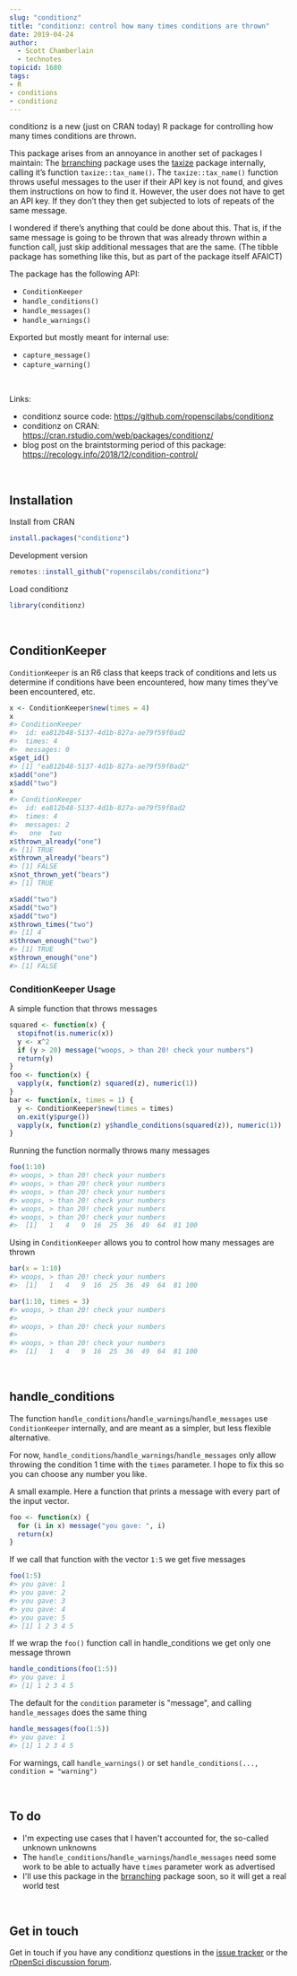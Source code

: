 ```yaml
---
slug: "conditionz"
title: "conditionz: control how many times conditions are thrown"
date: 2019-04-24
author:
  - Scott Chamberlain
  - technotes
topicid: 1680
tags:
- R
- conditions
- conditionz
---
```




conditionz is a new (just on CRAN today) R package for controlling how many times conditions are thrown.

This package arises from an annoyance in another set of packages I maintain: The [brranching][] package uses
the [taxize][] package internally, calling it’s function `taxize::tax_name()`. The `taxize::tax_name()` function
throws useful messages to the user if their API key is not found, and gives them instructions
on how to find it. However, the user does not have to get an API key. If they don’t they then get subjected to
lots of repeats of the same message.

I wondered if there’s anything that could be done about this. That is, if the same message is going to be
thrown that was already thrown within a function call, just skip additional messages that are the same.
(The tibble package has something like this, but as part of the package itself AFAICT)

The package has the following API:

- `ConditionKeeper`
- `handle_conditions()`
- `handle_messages()`
- `handle_warnings()`

Exported but mostly meant for internal use:

- `capture_message()`
- `capture_warning()`

<br>

Links:

* conditionz source code: <https://github.com/ropenscilabs/conditionz>
* conditionz on CRAN: <https://cran.rstudio.com/web/packages/conditionz/>
* blog post on the braintstorming period of this package: <https://recology.info/2018/12/condition-control/>


<br>

## Installation

Install from CRAN


```r
install.packages("conditionz")
```

Development version


```r
remotes::install_github("ropenscilabs/conditionz")
```

Load conditionz


```r
library(conditionz)
```

<br>

## ConditionKeeper

`ConditionKeeper` is an R6 class that keeps track of conditions and lets
us determine if conditions have been encountered, how many times they've 
been encountered, etc.


```r
x <- ConditionKeeper$new(times = 4)
x
#> ConditionKeeper
#>  id: ea812b48-5137-4d1b-827a-ae79f59f0ad2
#>  times: 4
#>  messages: 0
x$get_id()
#> [1] "ea812b48-5137-4d1b-827a-ae79f59f0ad2"
x$add("one")
x$add("two")
x
#> ConditionKeeper
#>  id: ea812b48-5137-4d1b-827a-ae79f59f0ad2
#>  times: 4
#>  messages: 2
#>   one  two
x$thrown_already("one")
#> [1] TRUE
x$thrown_already("bears")
#> [1] FALSE
x$not_thrown_yet("bears")
#> [1] TRUE

x$add("two")
x$add("two")
x$add("two")
x$thrown_times("two")
#> [1] 4
x$thrown_enough("two")
#> [1] TRUE
x$thrown_enough("one")
#> [1] FALSE
```

### ConditionKeeper Usage

A simple function that throws messages


```r
squared <- function(x) {
  stopifnot(is.numeric(x))
  y <- x^2
  if (y > 20) message("woops, > than 20! check your numbers")
  return(y)
}
foo <- function(x) {
  vapply(x, function(z) squared(z), numeric(1))
}
bar <- function(x, times = 1) {
  y <- ConditionKeeper$new(times = times)
  on.exit(y$purge())
  vapply(x, function(z) y$handle_conditions(squared(z)), numeric(1))
}
```

Running the function normally throws many messages


```r
foo(1:10)
#> woops, > than 20! check your numbers
#> woops, > than 20! check your numbers
#> woops, > than 20! check your numbers
#> woops, > than 20! check your numbers
#> woops, > than 20! check your numbers
#> woops, > than 20! check your numbers
#>  [1]   1   4   9  16  25  36  49  64  81 100
```

Using in `ConditionKeeper` allows you to control how many messages
are thrown


```r
bar(x = 1:10)
#> woops, > than 20! check your numbers
#>  [1]   1   4   9  16  25  36  49  64  81 100
```


```r
bar(1:10, times = 3)
#> woops, > than 20! check your numbers
#> 
#> woops, > than 20! check your numbers
#> 
#> woops, > than 20! check your numbers
#>  [1]   1   4   9  16  25  36  49  64  81 100
```

<br>

## handle_conditions

The function `handle_conditions`/`handle_warnings`/`handle_messages` use 
`ConditionKeeper` internally, and are meant as a simpler, but less flexible
alternative.

For now, `handle_conditions`/`handle_warnings`/`handle_messages` only allow 
throwing the condition 1 time with the `times` parameter. I hope to fix this 
so you can choose any number you like. 

A small example. Here a function that prints a message with every part of the
input vector.


```r
foo <- function(x) {
  for (i in x) message("you gave: ", i)
  return(x)
}
```

If we call that function with the vector `1:5` we get five messages


```r
foo(1:5)
#> you gave: 1
#> you gave: 2
#> you gave: 3
#> you gave: 4
#> you gave: 5
#> [1] 1 2 3 4 5
```

If we wrap the `foo()` function call in handle_conditions we get only 
one message thrown


```r
handle_conditions(foo(1:5))
#> you gave: 1
#> [1] 1 2 3 4 5
```

The default for the `condition` parameter is "message", and calling `handle_messages`
does the same thing


```r
handle_messages(foo(1:5))
#> you gave: 1
#> [1] 1 2 3 4 5
```

For warnings, call `handle_warnings()` or set `handle_conditions(..., condition = "warning")`


<br>

## To do

- I'm expecting use cases that I haven't accounted for, the so-called unknown unknowns
- The `handle_conditions`/`handle_warnings`/`handle_messages` need some work to be able
to actually have `times` parameter work as advertised
- I'll use this package in the [brranching][] package soon, so it will get a real world
test

<br>

## Get in touch

Get in touch if you have any conditionz questions in the 
[issue tracker](https://github.com/ropenscilabs/conditionz/issues) or the 
[rOpenSci discussion forum](https://discuss.ropensci.org/).


[conditionz]: https://github.com/ropenscilabs/conditionz
[taxize]: https://github.com/ropensci/taxize
[brranching]: https://github.com/ropensci/brranching

